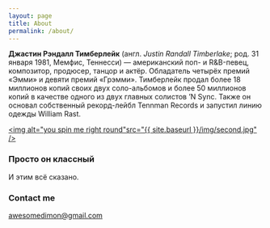 ```yaml
---
layout: page
title: About
permalink: /about/
---
```


**Джастин Рэндалл Тимберлейк** (англ. _Justin Randall Timberlake_; род. 31 января 1981, Мемфис, Теннесси) — американский поп- и R&B-певец, композитор, продюсер, танцор и актёр. Обладатель четырёх премий «Эмми» и девяти премий «Грэмми». Тимберлейк продал более 18 миллионов копий своих двух соло-альбомов и более 50 миллионов копий в качестве одного из двух главных солистов ’N Sync. Также он основал собственный рекорд-лейбл Tennman Records и запустил линию одежды William Rast.

<dl>

<a href="{{ site.baseurl }}/" class="cool-img" ><img alt="you spin me right round"src="{{ site.baseurl }}/img/second.jpg" /></a>

</dl>

### Просто он классный 

И этим всё сказано.

### Contact me

[awesomedimon@gmail.com](mailto:awesomedimon@gmail.com)